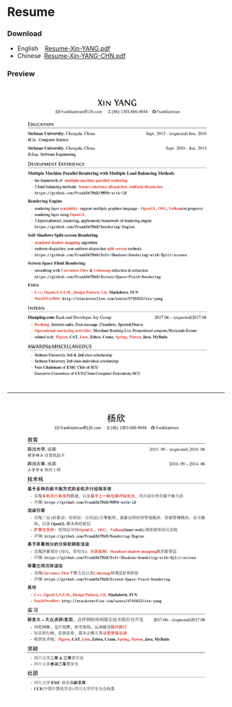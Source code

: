 # Resume

### Download
* English&nbsp;&nbsp;&nbsp;
[Resume-Xin-YANG.pdf](https://github.com/FrankBATMAN/Resume/blob/master/XinYANG.pdf)
* Chinese 
[Resume-Xin-YANG-CHN.pdf](https://github.com/FrankBATMAN/Resume/blob/master/XinYANG-CHN.pdf)


### Preview
![Preview-English](XinYANG.png)
******
![Preview-Chinese](XinYANG-CHN.png)
